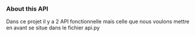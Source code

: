 ### About this API

Dans ce projet il y a 2 API fonctionnelle mais celle que nous voulons mettre en avant se situe dans le fichier api.py 
